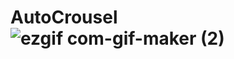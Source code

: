 # AutoCrousel![ezgif com-gif-maker (2)](https://user-images.githubusercontent.com/5785670/210124854-7c28b5b6-45b8-4b9b-8bb7-25405fe83cc4.gif)
